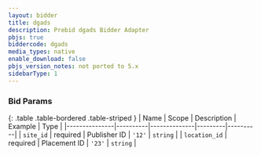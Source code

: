 ```yaml
---
layout: bidder
title: dgads
description: Prebid dgads Bidder Adapter
pbjs: true
biddercode: dgads
media_types: native
enable_download: false
pbjs_version_notes: not ported to 5.x
sidebarType: 1
---
```



### Bid Params

{: .table .table-bordered .table-striped }
| Name          | Scope    | Description  | Example | Type     |
|---------------|----------|--------------|---------|----------|
| `site_id`     | required | Publisher ID | `'12'`  | `string` |
| `location_id` | required | Placement ID | `'23'`  | `string` |
